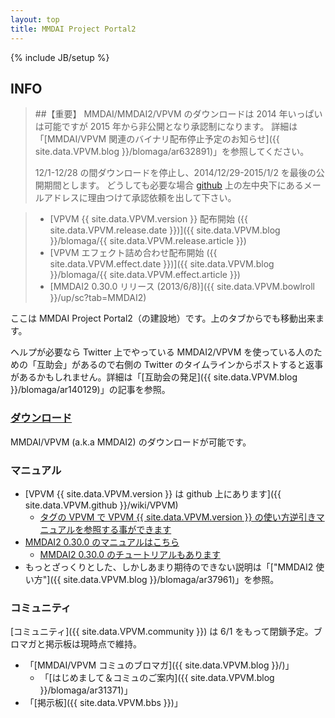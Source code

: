 ```yaml
---
layout: top
title: MMDAI Project Portal2
---
```

{% include JB/setup %}

## INFO

>
> ##【重要】
> MMDAI/MMDAI2/VPVM のダウンロードは 2014 年いっぱいは可能ですが 2015 年から非公開となり承認制になります。
> 詳細は 「[MMDAI/VPVM 関連のバイナリ配布停止予定のお知らせ]({{ site.data.VPVM.blog }}/blomaga/ar632891)」を参照してください。
>
> 12/1-12/28 の間ダウンロードを停止し、2014/12/29-2015/1/2 を最後の公開期間とします。
> どうしても必要な場合 [github](https://github.com/hkrn/) 上の左中央下にあるメールアドレスに理由つけて承認依頼を出して下さい。
>

> - [VPVM {{ site.data.VPVM.version }} 配布開始 ({{ site.data.VPVM.release.date }})]({{ site.data.VPVM.blog }}/blomaga/{{ site.data.VPVM.release.article }})
> - [VPVM エフェクト詰め合わせ配布開始 ({{ site.data.VPVM.effect.date }})]({{ site.data.VPVM.blog }}/blomaga/{{ site.data.VPVM.effect.article }})
> - [MMDAI2 0.30.0 リリース (2013/6/8)]({{ site.data.VPVM.bowlroll }}/up/sc?tab=MMDAI2)

ここは MMDAI Project Portal2（の建設地）です。上のタブからでも移動出来ます。

ヘルプが必要なら Twitter 上でやっている MMDAI2/VPVM を使っている人のための「互助会」があるので右側の Twitter のタイムラインからポストすると返事があるかもしれません。詳細は「[互助会の発足]({{ site.data.VPVM.blog }}/blomaga/ar140129)」の記事を参照。

### [ダウンロード](download.html)

MMDAI/VPVM (a.k.a MMDAI2) のダウンロードが可能です。

### マニュアル

 - [VPVM {{ site.data.VPVM.version }} は github 上にあります]({{ site.data.VPVM.github }}/wiki/VPVM)
   - [タグの VPVM で VPVM {{ site.data.VPVM.version }} の使い方逆引きマニュアルを参照する事ができます](tags.html)
 - [MMDAI2 0.30.0 のマニュアルはこちら](manual/VPVM/)
   - [MMDAI2 0.30.0 のチュートリアルもあります](manual/tutorial/)
 - もっとざっくりとした、しかしあまり期待のできない説明は「["MMDAI2 使い方"]({{ site.data.VPVM.blog }}/blomaga/ar37961)」を参照。

### コミュニティ

[コミュニティ]({{ site.data.VPVM.community }}) は 6/1 をもって閉鎖予定。ブロマガと掲示板は現時点で維持。

 - 「[MMDAI/VPVM コミュのブロマガ]({{ site.data.VPVM.blog }}/)」
   - 「[はじめまして＆コミュのご案内]({{ site.data.VPVM.blog }}/blomaga/ar31371)」
 - 「[掲示板]({{ site.data.VPVM.bbs }})」

